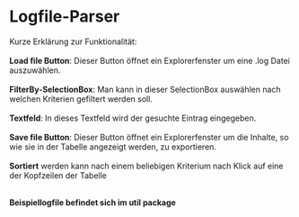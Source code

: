 # Logfile-Parser
Kurze Erklärung zur Funktionalität:<br><br>
<b>Load file Button</b>: Dieser Button öffnet ein Explorerfenster um eine .log Datei auszuwählen.<br><br>
<b>FilterBy-SelectionBox</b>: Man kann in dieser SelectionBox auswählen nach welchen Kriterien gefiltert werden soll.<br><br> 
<b>Textfeld</b>: In dieses Textfeld wird der gesuchte Eintrag eingegeben.<br><br>
<b>Save file Button</b>: Dieser Button öffnet ein Explorerfenster um die Inhalte, so wie sie in der Tabelle angezeigt werden, zu exportieren.<br><br>
<b>Sortiert</b> werden kann nach einem beliebigen Kriterium nach Klick auf eine der Kopfzeilen der Tabelle<br><br>

<b>Beispiellogfile befindet sich im util package</b>
